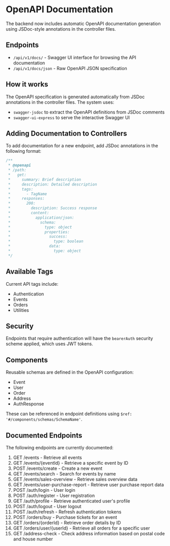 # OpenAPI Documentation

The backend now includes automatic OpenAPI documentation generation using JSDoc-style annotations in the controller files.

## Endpoints

- `/api/v1/docs/` - Swagger UI interface for browsing the API documentation
- `/api/v1/docs/json` - Raw OpenAPI JSON specification

## How it works

The OpenAPI specification is generated automatically from JSDoc annotations in the controller files. The system uses:

- `swagger-jsdoc` to extract the OpenAPI definitions from JSDoc comments
- `swagger-ui-express` to serve the interactive Swagger UI

## Adding Documentation to Controllers

To add documentation for a new endpoint, add JSDoc annotations in the following format:

```javascript
/**
 * @openapi
 * /path:
 *   get:
 *     summary: Brief description
 *     description: Detailed description
 *     tags:
 *       - TagName
 *     responses:
 *       200:
 *         description: Success response
 *         content:
 *           application/json:
 *             schema:
 *               type: object
 *               properties:
 *                 success:
 *                   type: boolean
 *                 data:
 *                   type: object
 */
```

## Available Tags

Current API tags include:
- Authentication
- Events
- Orders
- Utilities

## Security

Endpoints that require authentication will have the `bearerAuth` security scheme applied, which uses JWT tokens.

## Components

Reusable schemas are defined in the OpenAPI configuration:
- Event
- User
- Order
- Address
- AuthResponse

These can be referenced in endpoint definitions using `$ref: '#/components/schemas/SchemaName'`.

## Documented Endpoints

The following endpoints are currently documented:
1. GET /events - Retrieve all events
2. GET /events/{eventId} - Retrieve a specific event by ID
3. POST /events/create - Create a new event
4. GET /events/search - Search for events by name
5. GET /events/sales-overview - Retrieve sales overview data
6. GET /events/user-purchase-report - Retrieve user purchase report data
7. POST /auth/login - User login
8. POST /auth/register - User registration
9. GET /auth/profile - Retrieve authenticated user's profile
10. POST /auth/logout - User logout
11. POST /auth/refresh - Refresh authentication tokens
12. POST /orders/buy - Purchase tickets for an event
13. GET /orders/{orderId} - Retrieve order details by ID
14. GET /orders/user/{userId} - Retrieve all orders for a specific user
15. GET /address-check - Check address information based on postal code and house number